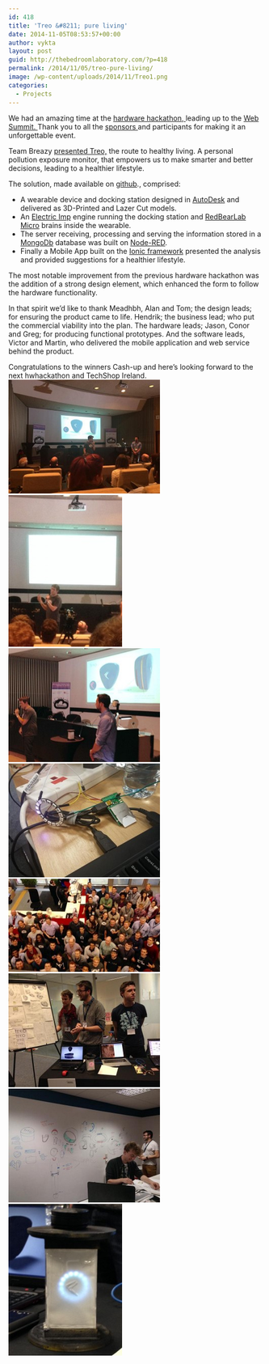 ```yaml
---
id: 418
title: 'Treo &#8211; pure living'
date: 2014-11-05T08:53:57+00:00
author: vykta
layout: post
guid: http://thebedroomlaboratory.com/?p=418
permalink: /2014/11/05/treo-pure-living/
image: /wp-content/uploads/2014/11/Treo1.png
categories:
  - Projects
---
```

We had an amazing time at the <a href="http://hwhackathon.com/" target="_blank">hardware hackathon, </a>leading up to the <a href="http://websummit.net/" target="_blank">Web Summit. </a>Thank you to all the <a href="http://hwhackathon.com/grid/sponsors/" target="_blank">sponsors </a>and participants for making it an unforgettable event.

Team Breazy <a href="https://docs.google.com/presentation/d/1Ck2WPpjhfRc7YjB8PuCylrqnFgSW-o-YzoPbFjmE4Y8/edit?pli=1#slide=id.p" target="_blank">presented Treo,</a> the route to healthy living. A personal pollution exposure monitor, that empowers us to make smarter and better decisions, leading to a healthier lifestyle.

The solution, made available on <a href="https://github.com/catchmartin/Breazy" target="_blank">github</a>., comprised:

  * A wearable device and docking station designed in <a href="https://360.autodesk.com/Login" target="_blank">AutoDesk</a> and delivered as 3D-Printed and Lazer Cut models.
  * An <a href="http://electricimp.com/" target="_blank">Electric Imp</a> engine running the docking station and <a href="http://redbearlab.com/" target="_blank">RedBearLab Micro</a> brains inside the wearable.
  * The server receiving, processing and serving the information stored in a <a href="https://www.mongodb.org/" target="_blank">MongoDb</a> database was built on <a href="http://nodered.org/" target="_blank">Node-RED</a>.
  * Finally a Mobile App built on the <a href="http://ionicframework.com/" target="_blank">Ionic framework</a> presented the analysis and provided suggestions for a healthier lifestyle.

The most notable improvement from the previous hardware hackathon was the addition of a strong design element, which enhanced the form to follow the hardware functionality.

In that spirit we&#8217;d like to thank Meadhbh, Alan and Tom; the design leads; for ensuring the product came to life. Hendrik; the business lead; who put the commercial viability into the plan. The hardware leads; Jason, Conor and Greg; for producing functional prototypes. And the software leads, Victor and Martin, who delivered the mobile application and web service behind the product.

Congratulations to the winners Cash-up and here&#8217;s looking forward to the next hwhackathon and TechShop Ireland. [<img class="alignnone size-medium wp-image-458" src="/wp-content/uploads/2014/11/Treo_Pitch_3-300x225.jpg" alt="Treo_Pitch_3" width="300" height="225" />](/wp-content/uploads/2014/11/Treo_Pitch_3.jpg) [<img class="alignnone size-medium wp-image-457" src="/wp-content/uploads/2014/11/Treo_Pitch_2-225x300.jpg" alt="Treo_Pitch_2" width="225" height="300" />](/wp-content/uploads/2014/11/Treo_Pitch_2.jpg) [<img class="alignnone size-medium wp-image-456" src="/wp-content/uploads/2014/11/Treo_Pitch_1-300x225.jpg" alt="Treo_Pitch_1" width="300" height="225" />](/wp-content/uploads/2014/11/Treo_Pitch_1.jpg) [<img class="alignnone size-medium wp-image-455" src="/wp-content/uploads/2014/11/Treo_Electric_Imp-300x225.jpg" alt="Treo_Electric_Imp" width="300" height="225" />](/wp-content/uploads/2014/11/Treo_Electric_Imp.jpg) [<img class="alignnone size-medium wp-image-451" src="/wp-content/uploads/2014/11/hwhackathon_group-300x184.jpg" alt="hwhackathon_group" width="300" height="184" />](/wp-content/uploads/2014/11/hwhackathon_group.jpg) [<img class="alignnone size-medium wp-image-452" src="/wp-content/uploads/2014/11/Treo_Demo-300x225.jpg" alt="Treo_Demo" width="300" height="225" />](/wp-content/uploads/2014/11/Treo_Demo.jpg) [<img class="alignnone size-medium wp-image-453" src="/wp-content/uploads/2014/11/Treo_Design-300x225.jpg" alt="Treo_Design" width="300" height="225" />](/wp-content/uploads/2014/11/Treo_Design.jpg) [<img class="alignnone size-medium wp-image-454" src="/wp-content/uploads/2014/11/Treo_Docking_Station-225x300.jpg" alt="Treo_Docking_Station" width="225" height="300" />](/wp-content/uploads/2014/11/Treo_Docking_Station.jpg)
